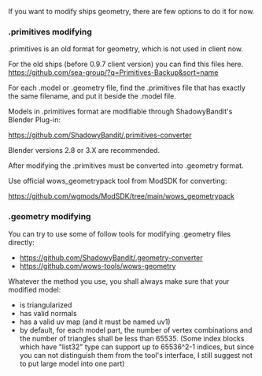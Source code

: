 If you want to modify ships geometry, there are few options to do it for now.

### .primitives modifying

.primitives is an old format for geometry, which is not used in client now.

For the old ships (before 0.9.7 client version) you can find this files here.
https://github.com/sea-group/?q=Primitives-Backup&sort=name

For each .model or .geometry  file, find the .primitives file that has exactly the same filename, and put it beside the .model file.

Models in .primitives format are modifiable through ShadowyBandit's Blender Plug-in:

https://github.com/ShadowyBandit/.primitives-converter

Blender versions 2.8 or  3.X are recommended.

After modifying the .primitives must be converted into .geometry format. 

Use official wows_geometrypack tool from ModSDK for converting:

https://github.com/wgmods/ModSDK/tree/main/wows_geometrypack

### .geometry modifying

You can try to use some of follow tools for modifying .geometry files directly:

- https://github.com/ShadowyBandit/.geometry-converter
- https://github.com/wows-tools/wows-geometry

Whatever the method you use, you shall always make sure that your modified model:

- is triangularized
- has valid normals
- has a valid uv map (and it must be named uv1)
- by default, for each model part, the number of vertex combinations and the number of triangles shall be less than 65535. (Some index blocks which have "list32" type can support up to 65536^2-1 indices, but since you can not distinguish them from the tool's interface, I still suggest not to put large model into one part)

